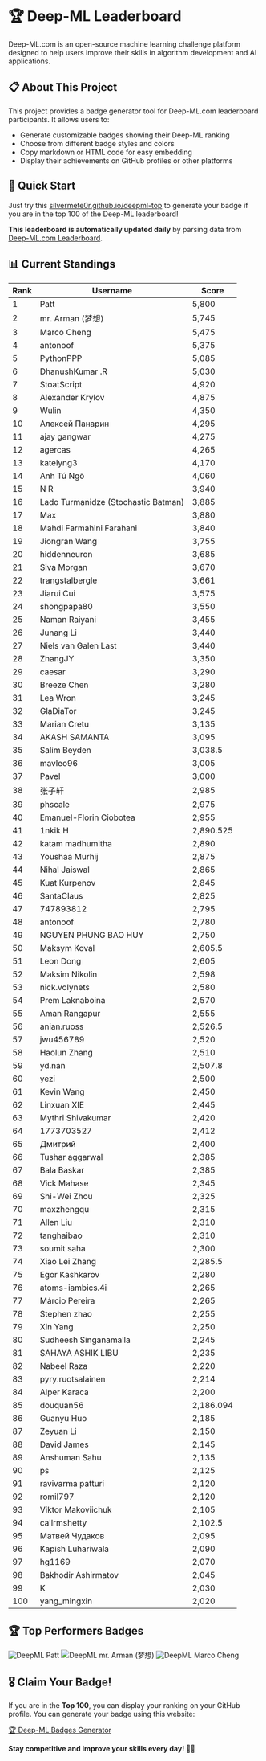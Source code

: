 # 🏆 Deep-ML Leaderboard

Deep-ML.com is an open-source machine learning challenge platform designed to help users improve their skills in algorithm development and AI applications.  

## 📋 About This Project

This project provides a badge generator tool for Deep-ML.com leaderboard participants. It allows users to:
- Generate customizable badges showing their Deep-ML ranking
- Choose from different badge styles and colors
- Copy markdown or HTML code for easy embedding
- Display their achievements on GitHub profiles or other platforms

## 🚀 Quick Start

Just try this [silvermete0r.github.io/deepml-top](https://silvermete0r.github.io/deepml-top) to generate your badge if you are in the top 100 of the Deep-ML leaderboard!

**This leaderboard is automatically updated daily** by parsing data from [Deep-ML.com Leaderboard](https://www.deep-ml.com/leaderboard).  

## 📊 Current Standings  

<!-- LEADERBOARD_START -->
| Rank | Username | Score |
|------|---------|-------|
| 1 | Patt | 5,800 |
| 2 | mr. Arman (梦想) | 5,745 |
| 3 | Marco Cheng | 5,475 |
| 4 | antonoof | 5,375 |
| 5 | PythonPPP | 5,085 |
| 6 | DhanushKumar .R | 5,030 |
| 7 | StoatScript | 4,920 |
| 8 | Alexander Krylov | 4,875 |
| 9 | Wulin | 4,350 |
| 10 | Алексей Панарин | 4,295 |
| 11 | ajay gangwar | 4,275 |
| 12 | agercas | 4,265 |
| 13 | katelyng3 | 4,170 |
| 14 | Anh Tú Ngô | 4,060 |
| 15 | N R | 3,940 |
| 16 | Lado Turmanidze (Stochastic Batman) | 3,885 |
| 17 | Max | 3,880 |
| 18 | Mahdi Farmahini Farahani | 3,840 |
| 19 | Jiongran Wang | 3,755 |
| 20 | hiddenneuron | 3,685 |
| 21 | Siva Morgan | 3,670 |
| 22 | trangstalbergle | 3,661 |
| 23 | Jiarui Cui | 3,575 |
| 24 | shongpapa80 | 3,550 |
| 25 | Naman Raiyani | 3,455 |
| 26 | Junang Li | 3,440 |
| 27 | Niels van Galen Last | 3,440 |
| 28 | ZhangJY | 3,350 |
| 29 | caesar | 3,290 |
| 30 | Breeze Chen | 3,280 |
| 31 | Lea Wron | 3,245 |
| 32 | GlaDiaTor | 3,245 |
| 33 | Marian Cretu | 3,135 |
| 34 | AKASH SAMANTA | 3,095 |
| 35 | Salim Beyden | 3,038.5 |
| 36 | mavleo96 | 3,005 |
| 37 | Pavel | 3,000 |
| 38 | 张子轩 | 2,985 |
| 39 | phscale | 2,975 |
| 40 | Emanuel-Florin Ciobotea | 2,955 |
| 41 | 1nkik H | 2,890.525 |
| 42 | katam madhumitha | 2,890 |
| 43 | Youshaa Murhij | 2,875 |
| 44 | Nihal Jaiswal | 2,865 |
| 45 | Kuat Kurpenov | 2,845 |
| 46 | SantaClaus | 2,825 |
| 47 | 747893812 | 2,795 |
| 48 | antonoof | 2,780 |
| 49 | NGUYEN PHUNG BAO HUY | 2,750 |
| 50 | Maksym Koval | 2,605.5 |
| 51 | Leon Dong | 2,605 |
| 52 | Maksim Nikolin | 2,598 |
| 53 | nick.volynets | 2,580 |
| 54 | Prem Laknaboina | 2,570 |
| 55 | Aman Rangapur | 2,555 |
| 56 | anian.ruoss | 2,526.5 |
| 57 | jwu456789 | 2,520 |
| 58 | Haolun Zhang | 2,510 |
| 59 | yd.nan | 2,507.8 |
| 60 | yezi | 2,500 |
| 61 | Kevin Wang | 2,450 |
| 62 | Linxuan XIE | 2,445 |
| 63 | Mythri Shivakumar | 2,420 |
| 64 | 1773703527 | 2,412 |
| 65 | Дмитрий | 2,400 |
| 66 | Tushar aggarwal | 2,385 |
| 67 | Bala Baskar | 2,385 |
| 68 | Vick Mahase | 2,345 |
| 69 | Shi-Wei Zhou | 2,325 |
| 70 | maxzhengqu | 2,315 |
| 71 | Allen Liu | 2,310 |
| 72 | tanghaibao | 2,310 |
| 73 | soumit saha | 2,300 |
| 74 | Xiao Lei Zhang | 2,285.5 |
| 75 | Egor Kashkarov | 2,280 |
| 76 | atoms-iambics.4i | 2,265 |
| 77 | Márcio Pereira | 2,265 |
| 78 | Stephen zhao | 2,255 |
| 79 | Xin Yang | 2,250 |
| 80 | Sudheesh Singanamalla | 2,245 |
| 81 | SAHAYA ASHIK LIBU | 2,235 |
| 82 | Nabeel Raza | 2,220 |
| 83 | pyry.ruotsalainen | 2,214 |
| 84 | Alper Karaca | 2,200 |
| 85 | douquan56 | 2,186.094 |
| 86 | Guanyu Huo | 2,185 |
| 87 | Zeyuan Li | 2,150 |
| 88 | David James | 2,145 |
| 89 | Anshuman Sahu | 2,135 |
| 90 | ps | 2,125 |
| 91 | ravivarma patturi | 2,120 |
| 92 | romil797 | 2,120 |
| 93 | Viktor Makoviichuk | 2,105 |
| 94 | callrmshetty | 2,102.5 |
| 95 | Матвей Чудаков | 2,095 |
| 96 | Kapish Luhariwala | 2,090 |
| 97 | hg1169 | 2,070 |
| 98 | Bakhodir Ashirmatov | 2,045 |
| 99 | K | 2,030 |
| 100 | yang_mingxin | 2,020 |
<!-- LEADERBOARD_END -->

## 🏆 Top Performers Badges

<!-- BADGES_START -->
![DeepML Patt](https://img.shields.io/badge/dynamic/json?url=https%3A%2F%2Fraw.githubusercontent.com%2Fsilvermete0r%2Fdeepml-top%2Fmain%2Fbadges.json&query=%24.4b6dd077a50c0d50b43cc8120a91ccd7.label&prefix=Rank%20&style=for-the-badge&label=%F0%9F%9A%80%20DeepML&color=blue&link=https%3A%2F%2Fwww.deep-ml.com%2Fleaderboard)
![DeepML mr. Arman (梦想)](https://img.shields.io/badge/dynamic/json?url=https%3A%2F%2Fraw.githubusercontent.com%2Fsilvermete0r%2Fdeepml-top%2Fmain%2Fbadges.json&query=%24.1247b1b5b9cd95e98d7ff7438207406f.label&prefix=Rank%20&style=for-the-badge&label=%F0%9F%9A%80%20DeepML&color=blue&link=https%3A%2F%2Fwww.deep-ml.com%2Fleaderboard)
![DeepML Marco Cheng](https://img.shields.io/badge/dynamic/json?url=https%3A%2F%2Fraw.githubusercontent.com%2Fsilvermete0r%2Fdeepml-top%2Fmain%2Fbadges.json&query=%24.4091c1a21900bd2c7d3f4e343acddda1.label&prefix=Rank%20&style=for-the-badge&label=%F0%9F%9A%80%20DeepML&color=blue&link=https%3A%2F%2Fwww.deep-ml.com%2Fleaderboard)
<!-- BADGES_END -->

## 🎖 Claim Your Badge!  

If you are in the **Top 100**, you can display your ranking on your GitHub profile. You can generate your badge using this website:

[🏆 Deep-ML Badges Generator](https://silvermete0r.github.io/deepml-top/)

**Stay competitive and improve your skills every day! 🚀🔥**
